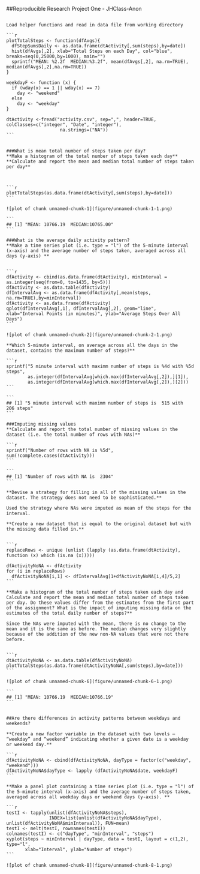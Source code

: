 
##Reproducible Research Project One - JHClass-Anon

````

Load helper functions and read in data file from working directory

```r
plotTotalSteps <- function(dfAvgs){
  dfStepSumsDaily <- as.data.frame(dtActivity[,sum(steps),by=date])
  hist(dfAvgs[,2], xlab="Total Steps on each Day", col="blue", breaks=seq(0,25000,by=1000), main="")
  sprintf("MEAN: %2.2f  MEDIAN:%3.2f", mean(dfAvgs[,2], na.rm=TRUE), median(dfAvgs[,2],na.rm=TRUE))
}

weekdayF <- function (x) {
  if (wday(x) == 1 || wday(x) == 7)
    day <- "weekend"
  else
    day <- "weekday"
}

dtActivity <-fread("activity.csv", sep=",", header=TRUE, colClasses=c("integer", "Date", "integer"), 
                    na.strings=("NA"))
```

                    
###What is mean total number of steps taken per day?
**Make a histogram of the total number of steps taken each day**
**Calculate and report the mean and median total number of steps taken per day**



```r
plotTotalSteps(as.data.frame(dtActivity[,sum(steps),by=date]))
```

![plot of chunk unnamed-chunk-1](figure/unnamed-chunk-1-1.png) 

```
## [1] "MEAN: 10766.19  MEDIAN:10765.00"
```

###What is the average daily activity pattern?
**Make a time series plot (i.e. type = "l") of the 5-minute interval (x-axis) and the average number of steps taken, averaged across all days (y-axis) **


```r
dfActivity <- cbind(as.data.frame(dtActivity), minInterval = as.integer(seq(from=0, to=1435, by=5)))
dfActivity <- as.data.table(dfActivity)
dfIntervalAvg <- as.data.frame(dfActivity[,mean(steps, na.rm=TRUE),by=minInterval])
dfActivity <- as.data.frame(dfActivity)
qplot(dfIntervalAvg[,1], dfIntervalAvg[,2], geom="line", xlab="Interval Points (in minutes)", ylab="Average Steps Over All Days")
```

![plot of chunk unnamed-chunk-2](figure/unnamed-chunk-2-1.png) 
  
**Which 5-minute interval, on average across all the days in the dataset, contains the maximum number of steps?**

```r
sprintf("5 minute interval with maximm number of steps is %4d with %5d steps", 
        as.integer(dfIntervalAvg[which.max(dfIntervalAvg[,2]),][1]),
        as.integer(dfIntervalAvg[which.max(dfIntervalAvg[,2]),][2]))
```

```
## [1] "5 minute interval with maximm number of steps is  515 with   206 steps"
```

###Imputing missing values
**Calculate and report the total number of missing values in the dataset (i.e. the total number of rows with NAs)**

```r
sprintf("Number of rows with NA is %5d", sum(!complete.cases(dtActivity)))
```

```
## [1] "Number of rows with NA is  2304"
```

**Devise a strategy for filling in all of the missing values in the dataset. The strategy does not need to be sophisticated.**
  
Used the strategy where NAs were imputed as mean of the steps for the interval.

**Create a new dataset that is equal to the original dataset but with the missing data filled in.**


```r
replaceRows <- unique (unlist (lapply (as.data.frame(dtActivity), function (x) which (is.na (x)))))

dfActivityNoNA <- dfActivity
for (i in replaceRows)
  dfActivityNoNA[i,1] <- dfIntervalAvg[1+dfActivityNoNA[i,4]/5,2]
```

**Make a histogram of the total number of steps taken each day and Calculate and report the mean and median total number of steps taken per day. Do these values differ from the estimates from the first part of the assignment? What is the impact of imputing missing data on the estimates of the total daily number of steps?**

Since the NAs were imputed with the mean, there is no change to the mean and it is the same as before. The median changes very slightly because of the addition of the new non-NA values that were not there before.


```r
dtActivityNoNA <- as.data.table(dfActivityNoNA)
plotTotalSteps(as.data.frame(dtActivityNoNA[,sum(steps),by=date]))
```

![plot of chunk unnamed-chunk-6](figure/unnamed-chunk-6-1.png) 

```
## [1] "MEAN: 10766.19  MEDIAN:10766.19"
```


##Are there differences in activity patterns between weekdays and weekends?

**Create a new factor variable in the dataset with two levels – “weekday” and “weekend” indicating whether a given date is a weekday or weekend day.**

```r
dfActivityNoNA <- cbind(dfActivityNoNA, dayType = factor(c("weekday", "weekend")))
dfActivityNoNA$dayType <- lapply (dfActivityNoNA$date, weekdayF)
```

**Make a panel plot containing a time series plot (i.e. type = "l") of the 5-minute interval (x-axis) and the average number of steps taken, averaged across all weekday days or weekend days (y-axis). **

```r
testI <- tapply(unlist(dfActivityNoNA$steps), 
                INDEX=list(unlist(dfActivityNoNA$dayType), unlist(dfActivityNoNA$minInterval)), FUN=mean)
testI <- melt(testI, rownames(testI))
colnames(testI) <- c("dayType", "minInterval", "steps")
xyplot(steps ~ minInterval | dayType, data = testI, layout = c(1,2), type="l", 
       xlab="Interval", ylab="Number of steps")
```

![plot of chunk unnamed-chunk-8](figure/unnamed-chunk-8-1.png) 



